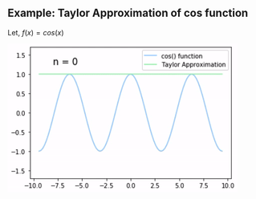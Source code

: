 ## Example: Taylor Approximation of cos function

Let, $f(x) = cos(x)$

![](results/cos_result.gif)
